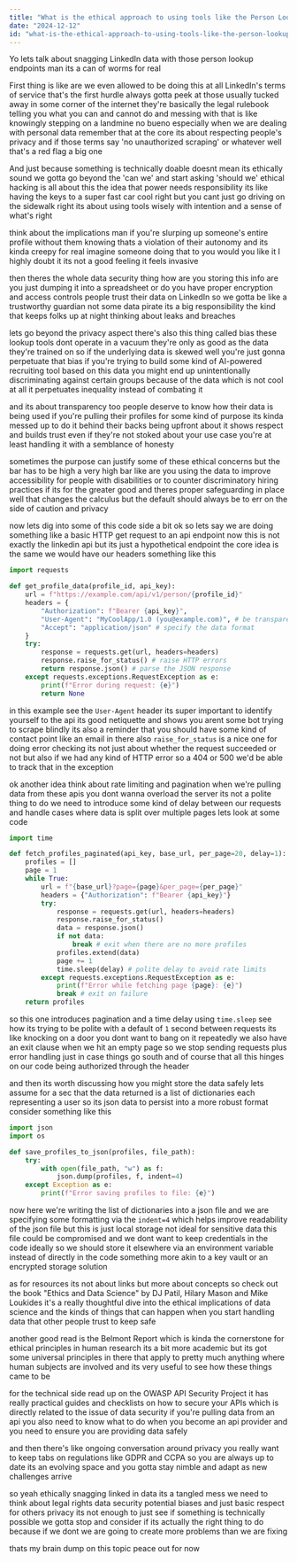 ```yaml
---
title: "What is the ethical approach to using tools like the Person Lookup endpoint to retrieve LinkedIn profile data? (Teaching point: Discusses ethical considerations in API usage.)"
date: "2024-12-12"
id: "what-is-the-ethical-approach-to-using-tools-like-the-person-lookup-endpoint-to-retrieve-linkedin-profile-data-teaching-point-discusses-ethical-considerations-in-api-usage"
---
```


Yo lets talk about snagging LinkedIn data with those person lookup endpoints man its a can of worms for real

First thing is like are we even allowed to be doing this at all LinkedIn's terms of service that's the first hurdle always gotta peek at those usually tucked away in some corner of the internet they're basically the legal rulebook telling you what you can and cannot do and messing with that is like knowingly stepping on a landmine no bueno especially when we are dealing with personal data remember that at the core its about respecting people's privacy and if those terms say 'no unauthorized scraping' or whatever well that's a red flag a big one

And just because something is technically doable doesnt mean its ethically sound we gotta go beyond the 'can we' and start asking 'should we' ethical hacking is all about this the idea that power needs responsibility its like having the keys to a super fast car cool right but you cant just go driving on the sidewalk right its about using tools wisely with intention and a sense of what's right

think about the implications man if you're slurping up someone's entire profile without them knowing thats a violation of their autonomy and its kinda creepy for real imagine someone doing that to you would you like it I highly doubt it its not a good feeling it feels invasive

then theres the whole data security thing how are you storing this info are you just dumping it into a spreadsheet or do you have proper encryption and access controls people trust their data on LinkedIn so we gotta be like a trustworthy guardian not some data pirate its a big responsibility the kind that keeps folks up at night thinking about leaks and breaches

lets go beyond the privacy aspect there's also this thing called bias these lookup tools dont operate in a vacuum they're only as good as the data they're trained on so if the underlying data is skewed well you're just gonna perpetuate that bias if you're trying to build some kind of AI-powered recruiting tool based on this data you might end up unintentionally discriminating against certain groups because of the data which is not cool at all it perpetuates inequality instead of combating it

and its about transparency too people deserve to know how their data is being used if you're pulling their profiles for some kind of purpose its kinda messed up to do it behind their backs being upfront about it shows respect and builds trust even if they're not stoked about your use case you're at least handling it with a semblance of honesty

sometimes the purpose can justify some of these ethical concerns but the bar has to be high a very high bar like are you using the data to improve accessibility for people with disabilities or to counter discriminatory hiring practices if its for the greater good and theres proper safeguarding in place well that changes the calculus but the default should always be to err on the side of caution and privacy

now lets dig into some of this code side a bit ok so lets say we are doing something like a basic HTTP get request to an api endpoint now this is not exactly the linkedin api but its just a hypothetical endpoint the core idea is the same we would have our headers something like this

```python
import requests

def get_profile_data(profile_id, api_key):
    url = f"https://example.com/api/v1/person/{profile_id}"
    headers = {
        "Authorization": f"Bearer {api_key}",
        "User-Agent": "MyCoolApp/1.0 (you@example.com)", # be transparent about who you are
        "Accept": "application/json" # specify the data format
    }
    try:
        response = requests.get(url, headers=headers)
        response.raise_for_status() # raise HTTP errors
        return response.json() # parse the JSON response
    except requests.exceptions.RequestException as e:
        print(f"Error during request: {e}")
        return None
```

in this example see the `User-Agent` header its super important to identify yourself to the api its good netiquette and shows you arent some bot trying to scrape blindly its also a reminder that you should have some kind of contact point like an email in there also `raise_for_status` is a nice one for doing error checking its not just about whether the request succeeded or not but also if we had any kind of HTTP error so a 404 or 500 we'd be able to track that in the exception

ok another idea think about rate limiting and pagination when we're pulling data from these apis you dont wanna overload the server its not a polite thing to do we need to introduce some kind of delay between our requests and handle cases where data is split over multiple pages lets look at some code

```python
import time

def fetch_profiles_paginated(api_key, base_url, per_page=20, delay=1):
    profiles = []
    page = 1
    while True:
        url = f"{base_url}?page={page}&per_page={per_page}"
        headers = {"Authorization": f"Bearer {api_key}"}
        try:
            response = requests.get(url, headers=headers)
            response.raise_for_status()
            data = response.json()
            if not data:
                break # exit when there are no more profiles
            profiles.extend(data)
            page += 1
            time.sleep(delay) # polite delay to avoid rate limits
        except requests.exceptions.RequestException as e:
            print(f"Error while fetching page {page}: {e}")
            break # exit on failure
    return profiles

```

so this one introduces pagination and a time delay using `time.sleep` see how its trying to be polite with a default of `1` second between requests its like knocking on a door you dont want to bang on it repeatedly we also have an exit clause when we hit an empty page so we stop sending requests plus error handling just in case things go south and of course that all this hinges on our code being authorized through the header

and then its worth discussing how you might store the data safely lets assume for a sec that the data returned is a list of dictionaries each representing a user so its json data to persist into a more robust format consider something like this

```python
import json
import os

def save_profiles_to_json(profiles, file_path):
    try:
        with open(file_path, "w") as f:
            json.dump(profiles, f, indent=4)
    except Exception as e:
        print(f"Error saving profiles to file: {e}")

```

now here we're writing the list of dictionaries into a json file and we are specifying some formatting via the `indent=4` which helps improve readability of the json file but this is just local storage not ideal for sensitive data this file could be compromised and we dont want to keep credentials in the code ideally so we should store it elsewhere via an environment variable instead of directly in the code something more akin to a key vault or an encrypted storage solution

as for resources its not about links but more about concepts so check out the book "Ethics and Data Science" by DJ Patil, Hilary Mason and Mike Loukides it's a really thoughtful dive into the ethical implications of data science and the kinds of things that can happen when you start handling data that other people trust to keep safe

another good read is the Belmont Report which is kinda the cornerstone for ethical principles in human research its a bit more academic but its got some universal principles in there that apply to pretty much anything where human subjects are involved and its very useful to see how these things came to be

for the technical side read up on the OWASP API Security Project it has really practical guides and checklists on how to secure your APIs which is directly related to the issue of data security if you're pulling data from an api you also need to know what to do when you become an api provider and you need to ensure you are providing data safely

and then there's like ongoing conversation around privacy you really want to keep tabs on regulations like GDPR and CCPA so you are always up to date its an evolving space and you gotta stay nimble and adapt as new challenges arrive

so yeah ethically snagging linked in data its a tangled mess we need to think about legal rights data security potential biases and just basic respect for others privacy its not enough to just see if something is technically possible we gotta stop and consider if its actually the right thing to do because if we dont we are going to create more problems than we are fixing

thats my brain dump on this topic peace out for now
